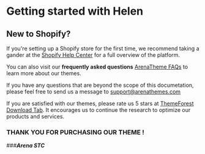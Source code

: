 # Getting started with Helen
## New to Shopify?

If you're setting up a Shopify store for the first time, we recommend taking a gander at the [Shopify Help Center](https://help.shopify.com/) for a full overview of the platform.

You can also visit our **frequently asked questions** [ArenaTheme FAQs](https://arenathemes.freshdesk.com/solution/folders/6000229740) to learn more about our themes.

If you have any questions that are beyond the scope of this documetation, please feel free to send us a message to [support@arenathemes.com](mailto:support@arenathemes.com)

If you are satisfied with our themes, please rate us 5 stars at [ThemeForest Download Tab](https://themeforest.net/downloads). It encourages us to continue the research to optimize our products and services.

### THANK YOU FOR PURCHASING OUR THEME !

###**_Arena STC_**  
